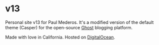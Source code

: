 # v13

Personal site v13 for Paul Mederos. It's a modified version of the default theme (Casper) for the open-source [Ghost](http://github.com/tryghost/ghost/) blogging platform.

Made with love in California. Hosted on [DigitalOcean](https://www.digitalocean.com/).
